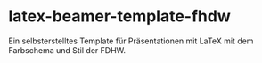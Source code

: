 # latex-beamer-template-fhdw
Ein selbsterstelltes Template für Präsentationen mit LaTeX mit dem Farbschema und Stil der FDHW.
